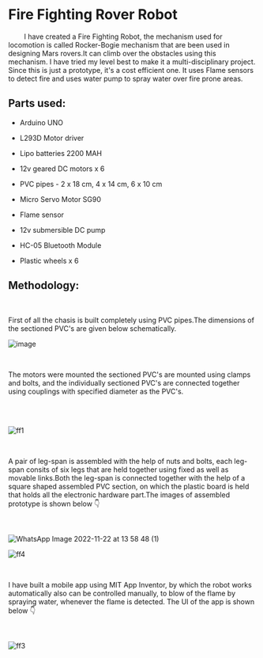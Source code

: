 # Fire Fighting Rover Robot
 &emsp; I have created a Fire Fighting Robot, the mechanism used for locomotion is called Rocker-Bogie mechanism that are been used in designing Mars rovers.It can climb over the obstacles using this mechanism. I have tried my level best to make it a multi-disciplinary project. Since this is just a prototype, it's a cost efficient one. It uses Flame sensors to detect fire and uses water pump to spray water over fire prone areas.

## Parts used:

  + Arduino UNO 

  + L293D Motor driver 

  + Lipo batteries 2200 MAH 

  + 12v geared DC motors  x  6 

  + PVC pipes - 2 x 18 cm,
                4 x 14 cm,
                6 x 10 cm
              
  + Micro Servo Motor SG90 

  + Flame sensor 

  + 12v submersible DC pump 

  + HC-05 Bluetooth Module 

  + Plastic wheels  x  6 

## Methodology:

   &emsp; <p>First of all the chasis is built completely using PVC pipes.The dimensions of the sectioned PVC's are given below schematically.</p>
   
   
   
   
   ![image](https://user-images.githubusercontent.com/116140047/213357746-c82684be-3ba6-4b50-bcac-432d0d362b52.png)
   
   
   &emsp; <p>The motors were mounted the sectioned PVC's are mounted using clamps and bolts, and the individually sectioned PVC's are connected together using couplings with specified diameter as the PVC's.</p> <br />
   <br />
   

   ![ff1](https://user-images.githubusercontent.com/116140047/213353197-d198677e-b121-4698-833e-03fe3c98ea4a.png)
   
   &emsp; <p>A pair of leg-span is assembled with the help of nuts and bolts, each leg-span consits of six legs that are held together using fixed as well as movable links.Both the leg-span is connected together with the help of a square shaped assembled PVC section, on which the plastic board is held that holds all the electronic hardware part.The images of assembled prototype is shown below 👇</p> <br />
   <br />
  ![WhatsApp Image 2022-11-22 at 13 58 48 (1)](https://user-images.githubusercontent.com/116140047/213364817-754c5f39-c3d7-4bcf-bc33-ea360661f731.jpeg)

 
![ff4](https://user-images.githubusercontent.com/116140047/213380302-00559f29-372a-440e-a944-0c9175ce5b3d.png)

   &emsp; <p>I have built a mobile app using MIT App Inventor, by which the robot works automatically also can be controlled manually, to blow of the flame by spraying water, whenever the flame is detected. The UI of the app is shown below 👇</p> <br />
   <br />
   ![ff3](https://user-images.githubusercontent.com/116140047/213382025-fc816efa-a82b-4b82-9d14-d5d1b87114f9.png)

   
   
 
 
